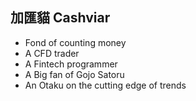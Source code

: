 ## 加匯貓 Cashviar

- Fond of counting money
- A CFD trader
- A Fintech programmer
- A Big fan of Gojo Satoru
- An Otaku on the cutting edge of trends
